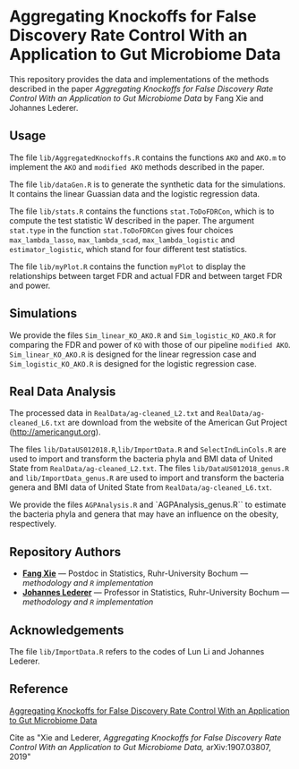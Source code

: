 # Aggregating Knockoffs for False Discovery Rate Control With an Application to Gut Microbiome Data

This repository provides the data and implementations of the methods described in the paper
*Aggregating Knockoffs for False Discovery Rate Control With an Application to Gut Microbiome Data* by
Fang Xie and Johannes Lederer.

## Usage

The file `lib/AggregatedKnockoffs.R` contains the functions `AKO` and `AKO.m` to implement the `AKO` and `modified AKO` methods described in the  paper.

The file `lib/dataGen.R` is to generate the synthetic data for the simulations. It contains the linear Guassian data and the logistic regression data.

The file `lib/stats.R` contains the functions `stat.ToDoFDRCon`, which is to compute the test statistic W described in the paper. The argument `stat.type` in the function `stat.ToDoFDRCon` gives four choices `max_lambda_lasso`, `max_lambda_scad`, `max_lambda_logistic` and `estimator_logistic`, which stand for four different test statistics.

The file `lib/myPlot.R` contains the function `myPlot` to display the relationships between target FDR and actual FDR and between target FDR and power.

## Simulations
We provide the files `Sim_linear_KO_AKO.R` and `Sim_logistic_KO_AKO.R` for comparing the FDR and power of `KO` with those of our pipeline `modified AKO`. `Sim_linear_KO_AKO.R` is designed for the linear regression case and `Sim_logistic_KO_AKO.R` is designed for the logistic regression case.

## Real Data Analysis
The processed data in `RealData/ag-cleaned_L2.txt` and `RealData/ag-cleaned_L6.txt` are download from the website of the American Gut Project (http://americangut.org).

The files `lib/DataUS012018.R`,`lib/ImportData.R` and `SelectIndLinCols.R` are used to import and transform the bacteria phyla and BMI data of United State from `RealData/ag-cleaned_L2.txt`. The files `lib/DataUS012018_genus.R` and `lib/ImportData_genus.R` are used to import and transform the bacteria genera and BMI data of United State from `RealData/ag-cleaned_L6.txt`. 

We provide the files `AGPAnalysis.R` and `AGPAnalysis_genus.R`` to estimate the bacteria phyla and genera that may have an influence on the obesity, respectively.


## Repository Authors

* **[Fang Xie](fang.xie@rub.de)** &mdash; Postdoc in Statistics, Ruhr-University Bochum &mdash; *methodology and `R` implementation*
* **[Johannes Lederer](johannes.lederer@rub.de)** &mdash; Professor in Statistics, Ruhr-University Bochum &mdash; *methodology and `R` implementation*


## Acknowledgements
The file `lib/ImportData.R` refers to the codes of Lun Li and Johannes Lederer.

## Reference

[Aggregating Knockoffs for False Discovery Rate Control With an Application to Gut Microbiome Data](https://arxiv.org/abs/1907.03807)

Cite as "Xie and Lederer, *Aggregating Knockoffs for False Discovery Rate Control With an Application to Gut Microbiome Data,* arXiv:1907.03807, 2019"


